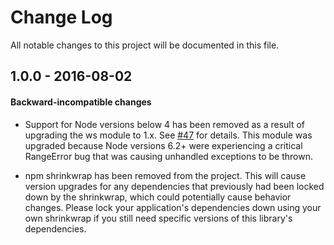 # Change Log

All notable changes to this project will be documented in this file.

## 1.0.0 - 2016-08-02

#### Backward-incompatible changes

- Support for Node versions below 4 has been removed as a result of 
upgrading the ws module to 1.x. See [#47][PR47] for details. This
module was upgraded because Node versions 6.2+ were experiencing a
critical RangeError bug that was causing unhandled exceptions to be
thrown.

- npm shrinkwrap has been removed from the project. This will cause
version upgrades for any dependencies that previously had been locked
down by the shrinkwrap, which could potentially cause behavior changes.
Please lock your application's dependencies down using your own 
shrinkwrap if you still need specific versions of this library's
dependencies.


[PR47]: https://github.com/asterisk/node-ari-client/pull/47
